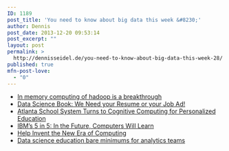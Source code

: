 ```yaml
---
ID: 1189
post_title: 'You need to know about big data this week &#8230;'
author: Dennis
post_date: 2013-12-20 09:53:14
post_excerpt: ""
layout: post
permalink: >
  http://dennisseidel.de/you-need-to-know-about-big-data-this-week-28/
published: true
mfn-post-love:
  - "0"
---
```

<ul class="scrd_digest">
<li><a href="http://www.datasciencecentral.com/xn/detail/6448529:BlogPost:127029" rel="external">In memory computing of hadoop is a breakthrough</a>
</li>
<li><a href="http://www.datasciencecentral.com/xn/detail/6448529:BlogPost:126978" rel="external">Data Science Book: We Need your Resume or your Job Ad!</a>
</li>
<li><a href="http://feedproxy.google.com/~r/ASmarterPlanet/~3/KSPAvYmayYw/cognitive-computing.html" rel="external">Atlanta School System Turns to Cognitive Computing for Personalized Education</a>
</li>
<li><a href="http://feedproxy.google.com/~r/ASmarterPlanet/~3/aTO_eiCJdPk/ibms-5-5-future-computers-will-learn.html" rel="external">IBM&#8217;s 5 in 5: In the Future, Computers Will Learn</a>
</li>
<li><a href="http://feedproxy.google.com/~r/ASmarterPlanet/~3/jGFtKH_Dt8Q/help-invent-new-era-computing.html" rel="external">Help Invent the New Era of Computing</a>
</li>
<li><a href="http://www.techrepublic.com/blog/big-data-analytics/data-science-education-bare-minimums-for-analytics-teams/#ftag=RSS56d97e7" rel="external">Data science education bare minimums for analytics teams</a>
</li>
</ul>